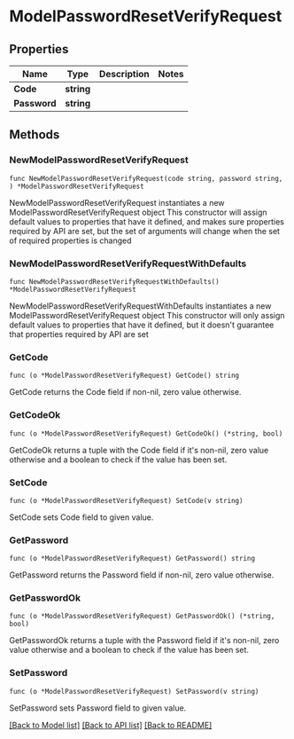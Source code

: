 # ModelPasswordResetVerifyRequest

## Properties

Name | Type | Description | Notes
------------ | ------------- | ------------- | -------------
**Code** | **string** |  | 
**Password** | **string** |  | 

## Methods

### NewModelPasswordResetVerifyRequest

`func NewModelPasswordResetVerifyRequest(code string, password string, ) *ModelPasswordResetVerifyRequest`

NewModelPasswordResetVerifyRequest instantiates a new ModelPasswordResetVerifyRequest object
This constructor will assign default values to properties that have it defined,
and makes sure properties required by API are set, but the set of arguments
will change when the set of required properties is changed

### NewModelPasswordResetVerifyRequestWithDefaults

`func NewModelPasswordResetVerifyRequestWithDefaults() *ModelPasswordResetVerifyRequest`

NewModelPasswordResetVerifyRequestWithDefaults instantiates a new ModelPasswordResetVerifyRequest object
This constructor will only assign default values to properties that have it defined,
but it doesn't guarantee that properties required by API are set

### GetCode

`func (o *ModelPasswordResetVerifyRequest) GetCode() string`

GetCode returns the Code field if non-nil, zero value otherwise.

### GetCodeOk

`func (o *ModelPasswordResetVerifyRequest) GetCodeOk() (*string, bool)`

GetCodeOk returns a tuple with the Code field if it's non-nil, zero value otherwise
and a boolean to check if the value has been set.

### SetCode

`func (o *ModelPasswordResetVerifyRequest) SetCode(v string)`

SetCode sets Code field to given value.


### GetPassword

`func (o *ModelPasswordResetVerifyRequest) GetPassword() string`

GetPassword returns the Password field if non-nil, zero value otherwise.

### GetPasswordOk

`func (o *ModelPasswordResetVerifyRequest) GetPasswordOk() (*string, bool)`

GetPasswordOk returns a tuple with the Password field if it's non-nil, zero value otherwise
and a boolean to check if the value has been set.

### SetPassword

`func (o *ModelPasswordResetVerifyRequest) SetPassword(v string)`

SetPassword sets Password field to given value.



[[Back to Model list]](../README.md#documentation-for-models) [[Back to API list]](../README.md#documentation-for-api-endpoints) [[Back to README]](../README.md)


